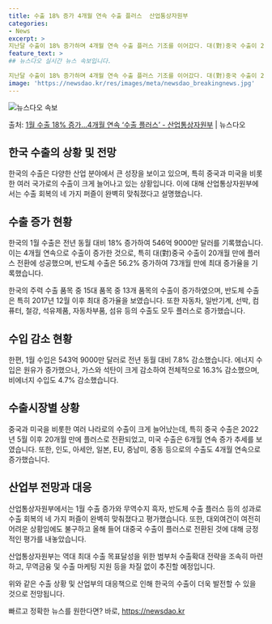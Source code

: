 ```yaml
---
title: 수출 18% 증가 4개월 연속 수출 플러스  산업통상자원부
categories:
- News
excerpt: >
지난달 수출이 18% 증가하며 4개월 연속 수출 플러스 기조를 이어갔다. 대(對)중국 수출이 20개월 만에 …
feature_text: >
## 뉴스다오 실시간 뉴스 속보입니다.

지난달 수출이 18% 증가하며 4개월 연속 수출 플러스 기조를 이어갔다. 대(對)중국 수출이 20개월 만에 …
image: 'https://newsdao.kr/res/images/meta/newsdao_breakingnews.jpg'
---
```


![뉴스다오 속보](https://newsdao.kr/res/images/meta/newsdao_breakingnews.jpg)

<p>출처: <a href="https://newsdao.kr/3094" rel="dofollow">1월 수출 18% 증가…4개월 연속 ‘수출 플러스’ - 산업통상자원부</a> | 뉴스다오</p>

<h2>한국 수출의 상황 및 전망</h2>

한국의 수출은 다양한 산업 분야에서 큰 성장을 보이고 있으며, 특히 중국과 미국을 비롯한 여러 국가로의 수출이 크게 늘어나고 있는 상황입니다. 이에 대해 산업통상자원부에서는 수출 회복의 네 가지 퍼즐이 완벽히 맞춰졌다고 설명했습니다.

<h2>수출 증가 현황</h2>
한국의 1월 수출은 전년 동월 대비 18% 증가하여 546억 9000만 달러를 기록했습니다. 이는 4개월 연속으로 수출이 증가한 것으로, 특히 대(對)중국 수출이 20개월 만에 플러스 전환에 성공했으며, 반도체 수출은 56.2% 증가하여 73개월 만에 최대 증가율을 기록했습니다.

한국의 주력 수출 품목 중 15대 품목 중 13개 품목의 수출이 증가하였으며, 반도체 수출은 특히 2017년 12월 이후 최대 증가율을 보였습니다. 또한 자동차, 일반기계, 선박, 컴퓨터, 철강, 석유제품, 자동차부품, 섬유 등의 수출도 모두 플러스로 증가했습니다.

<h2>수입 감소 현황</h2>
한편, 1월 수입은 543억 9000만 달러로 전년 동월 대비 7.8% 감소했습니다. 에너지 수입은 원유가 증가했으나, 가스와 석탄이 크게 감소하여 전체적으로 16.3% 감소했으며, 비에너지 수입도 4.7% 감소했습니다.

<h2>수출시장별 상황</h2>
중국과 미국을 비롯한 여러 나라로의 수출이 크게 늘어났는데, 특히 중국 수출은 2022년 5월 이후 20개월 만에 플러스로 전환되었고, 미국 수출은 6개월 연속 증가 추세를 보였습니다. 또한, 인도, 아세안, 일본, EU, 중남미, 중동 등으로의 수출도 4개월 연속으로 증가했습니다.

<h2>산업부 전망과 대응</h2>
산업통상자원부에서는 1월 수출 증가와 무역수지 흑자, 반도체 수출 플러스 등의 성과로 수출 회복의 네 가지 퍼즐이 완벽히 맞춰졌다고 평가했습니다. 또한, 대외여건이 여전히 어려운 상황임에도 불구하고 올해 들어 대중국 수출이 플러스로 전환된 것에 대해 긍정적인 평가를 내놓았습니다.

산업통상자원부는 역대 최대 수출 목표달성을 위한 범부처 수출확대 전략을 조속히 마련하고, 무역금융 및 수출 마케팅 지원 등을 차질 없이 추진할 예정입니다.

위와 같은 수출 상황 및 산업부의 대응책으로 인해 한국의 수출이 더욱 발전할 수 있을 것으로 전망됩니다. 

빠르고 정확한 뉴스를 원한다면? 바로, <a href="https://newsdao.kr" rel="dofollow">https://newsdao.kr</a>


    
